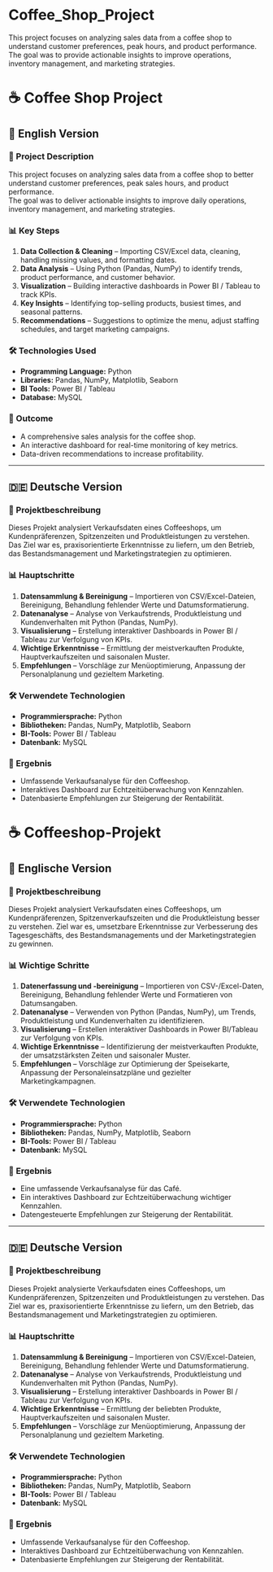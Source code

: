 # Coffee_Shop_Project
This project focuses on analyzing sales data from a coffee shop to understand customer preferences, peak hours, and product performance. The goal was to provide actionable insights to improve operations, inventory management, and marketing strategies.


# ☕ Coffee Shop Project

## 📄 English Version

### 📌 Project Description
This project focuses on analyzing sales data from a coffee shop to better understand customer preferences, peak sales hours, and product performance.  
The goal was to deliver actionable insights to improve daily operations, inventory management, and marketing strategies.

### 📊 Key Steps
1. **Data Collection & Cleaning** – Importing CSV/Excel data, cleaning, handling missing values, and formatting dates.  
2. **Data Analysis** – Using Python (Pandas, NumPy) to identify trends, product performance, and customer behavior.  
3. **Visualization** – Building interactive dashboards in Power BI / Tableau to track KPIs.  
4. **Key Insights** – Identifying top-selling products, busiest times, and seasonal patterns.  
5. **Recommendations** – Suggestions to optimize the menu, adjust staffing schedules, and target marketing campaigns.

### 🛠 Technologies Used
- **Programming Language:** Python  
- **Libraries:** Pandas, NumPy, Matplotlib, Seaborn  
- **BI Tools:** Power BI / Tableau  
- **Database:** MySQL  

### 🎯 Outcome
- A comprehensive sales analysis for the coffee shop.  
- An interactive dashboard for real-time monitoring of key metrics.  
- Data-driven recommendations to increase profitability.

---

## 🇩🇪 Deutsche Version

### 📌 Projektbeschreibung
Dieses Projekt analysiert Verkaufsdaten eines Coffeeshops, um Kundenpräferenzen, Spitzenzeiten und Produktleistungen zu verstehen.  
Das Ziel war es, praxisorientierte Erkenntnisse zu liefern, um den Betrieb, das Bestandsmanagement und Marketingstrategien zu optimieren.

### 📊 Hauptschritte
1. **Datensammlung & Bereinigung** – Importieren von CSV/Excel-Dateien, Bereinigung, Behandlung fehlender Werte und Datumsformatierung.  
2. **Datenanalyse** – Analyse von Verkaufstrends, Produktleistung und Kundenverhalten mit Python (Pandas, NumPy).  
3. **Visualisierung** – Erstellung interaktiver Dashboards in Power BI / Tableau zur Verfolgung von KPIs.  
4. **Wichtige Erkenntnisse** – Ermittlung der meistverkauften Produkte, Hauptverkaufszeiten und saisonalen Muster.  
5. **Empfehlungen** – Vorschläge zur Menüoptimierung, Anpassung der Personalplanung und gezieltem Marketing.

### 🛠 Verwendete Technologien
- **Programmiersprache:** Python  
- **Bibliotheken:** Pandas, NumPy, Matplotlib, Seaborn  
- **BI-Tools:** Power BI / Tableau  
- **Datenbank:** MySQL  

### 🎯 Ergebnis
- Umfassende Verkaufsanalyse für den Coffeeshop.  
- Interaktives Dashboard zur Echtzeitüberwachung von Kennzahlen.  
- Datenbasierte Empfehlungen zur Steigerung der Rentabilität.


# ☕ Coffeeshop-Projekt

## 📄 Englische Version

### 📌 Projektbeschreibung
Dieses Projekt analysiert Verkaufsdaten eines Coffeeshops, um Kundenpräferenzen, Spitzenverkaufszeiten und die Produktleistung besser zu verstehen.
Ziel war es, umsetzbare Erkenntnisse zur Verbesserung des Tagesgeschäfts, des Bestandsmanagements und der Marketingstrategien zu gewinnen.

### 📊 Wichtige Schritte
1. **Datenerfassung und -bereinigung** – Importieren von CSV-/Excel-Daten, Bereinigung, Behandlung fehlender Werte und Formatieren von Datumsangaben.
2. **Datenanalyse** – Verwenden von Python (Pandas, NumPy), um Trends, Produktleistung und Kundenverhalten zu identifizieren.
3. **Visualisierung** – Erstellen interaktiver Dashboards in Power BI/Tableau zur Verfolgung von KPIs.
4. **Wichtige Erkenntnisse** – Identifizierung der meistverkauften Produkte, der umsatzstärksten Zeiten und saisonaler Muster.
5. **Empfehlungen** – Vorschläge zur Optimierung der Speisekarte, Anpassung der Personaleinsatzpläne und gezielter Marketingkampagnen.

### 🛠 Verwendete Technologien
- **Programmiersprache:** Python
- **Bibliotheken:** Pandas, NumPy, Matplotlib, Seaborn
- **BI-Tools:** Power BI / Tableau
- **Datenbank:** MySQL

### 🎯 Ergebnis
- Eine umfassende Verkaufsanalyse für das Café.
- Ein interaktives Dashboard zur Echtzeitüberwachung wichtiger Kennzahlen.
- Datengesteuerte Empfehlungen zur Steigerung der Rentabilität.

---

## 🇩🇪 Deutsche Version

### 📌 Projektbeschreibung
Dieses Projekt analysierte Verkaufsdaten eines Coffeeshops, um Kundenpräferenzen, Spitzenzeiten und Produktleistungen zu verstehen.
Das Ziel war es, praxisorientierte Erkenntnisse zu liefern, um den Betrieb, das Bestandsmanagement und Marketingstrategien zu optimieren.

### 📊 Hauptschritte
1. **Datensammlung & Bereinigung** – Importieren von CSV/Excel-Dateien, Bereinigung, Behandlung fehlender Werte und Datumsformatierung.
2. **Datenanalyse** – Analyse von Verkaufstrends, Produktleistung und Kundenverhalten mit Python (Pandas, NumPy).
3. **Visualisierung** – Erstellung interaktiver Dashboards in Power BI / Tableau zur Verfolgung von KPIs.
4. **Wichtige Erkenntnisse** – Ermittlung der beliebten Produkte, Hauptverkaufszeiten und saisonalen Muster.
5. **Empfehlungen** – Vorschläge zur Menüoptimierung, Anpassung der Personalplanung und gezieltem Marketing.

### 🛠 Verwendete Technologien
- **Programmiersprache:** Python
- **Bibliotheken:** Pandas, NumPy, Matplotlib, Seaborn
- **BI-Tools:** Power BI / Tableau
- **Datenbank:** MySQL

### 🎯 Ergebnis
- Umfassende Verkaufsanalyse für den Coffeeshop.
- Interaktives Dashboard zur Echtzeitüberwachung von Kennzahlen.
- Datenbasierte Empfehlungen zur Steigerung der Rentabilität.
